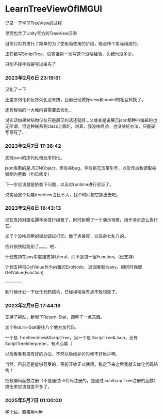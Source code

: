 # LearnTreeViewOfIMGUI
记录一下学习TreeView的过程

里面包含了Unity官方的TreeView示例

目前只对其进行了简单的为了使用而使用的阶段，晚点传个实际用途的。



正在编写ScriptTree，说实话第一次写这个没啥经验，头绪也没多少。

只能不择手段硬写出来先了



### 2023年2月6日 23:19:51

汉化了一下

还差序列化和反序列化没有搞，目前已经做好view和model的相互转换了。

还有梭哈的一大堆内容需要去优化…

说实话如果树结构仅仅只是展示的话还挺好…又或者是说展示json那种带编辑的也无所谓，但这种联系到class上面的，讲真，我没啥经验，也没啥好办法，只能硬写写死了…



### 2023年2月7日 17:36:42

支持json的序列化和反序列化。

json库用的是JSONObject，但有些bug，字符串无法带引号，以及浮点数读取被强制为整数（均已修复）

下一步应该就是排查下问题，以及对runtime进行验证了。

说实话这个功能treeView占比不大，找个时间把它挪出去吧。



### 2023年2月8日 16:43:13

现在支持对匿名脚本树进行编辑了，同时新增了一个演示场景，用于演示怎么执行它。

加了个没啥卵用的辅助调试打印。做了点兼容，以及杂七乱八的。

估计很快就能用了。。。。吧…

计划支持在any中直接支持Literal，而不是包一层Function。(已支持)

计划支持将GetValue作为内置的ExpNode，返回类型为any，但同时保留GetValue(Function)

————

到时候计划一下优化代码结构，已经梭哈得有点不敢想象了。



### 2023年2月9日 17:44:19

支持了拖动，新增了Return-Stat，调整了一点东西。

加个Return-Stat要往八个地方加代码，

一个是 TreeItemView&ScriptTree，另一个是 ScriptTree&Json，还有ScriptTreeInterpreter，有点心累（

以后看看有没有好的办法，不然以后维护的时候不好维护啊。

当然，目前还是能够忍受的，等能开始正式使用，稳定下来之后我就去优化代码结构！

把软编码函数注册（不是通过c#代码注册的，是通过jsonScriptTree注册的函数）搞出来应该就差不多了。

### 2025年5月7日 01:00:00

学个屁，直接用odin
